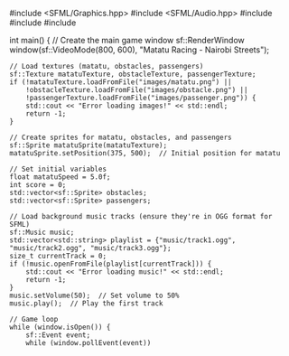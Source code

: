 #include <SFML/Graphics.hpp>
#include <SFML/Audio.hpp>
#include <iostream>
#include <vector>
#include <cstdlib>

int main() {
    // Create the main game window
    sf::RenderWindow window(sf::VideoMode(800, 600), "Matatu Racing - Nairobi Streets");
    
    // Load textures (matatu, obstacles, passengers)
    sf::Texture matatuTexture, obstacleTexture, passengerTexture;
    if (!matatuTexture.loadFromFile("images/matatu.png") || 
        !obstacleTexture.loadFromFile("images/obstacle.png") || 
        !passengerTexture.loadFromFile("images/passenger.png")) {
        std::cout << "Error loading images!" << std::endl;
        return -1;
    }

    // Create sprites for matatu, obstacles, and passengers
    sf::Sprite matatuSprite(matatuTexture);
    matatuSprite.setPosition(375, 500);  // Initial position for matatu

    // Set initial variables
    float matatuSpeed = 5.0f;
    int score = 0;
    std::vector<sf::Sprite> obstacles;
    std::vector<sf::Sprite> passengers;

    // Load background music tracks (ensure they're in OGG format for SFML)
    sf::Music music;
    std::vector<std::string> playlist = {"music/track1.ogg", "music/track2.ogg", "music/track3.ogg"};
    size_t currentTrack = 0;
    if (!music.openFromFile(playlist[currentTrack])) {
        std::cout << "Error loading music!" << std::endl;
        return -1;
    }
    music.setVolume(50);  // Set volume to 50%
    music.play();  // Play the first track

    // Game loop
    while (window.isOpen()) {
        sf::Event event;
        while (window.pollEvent(event))
